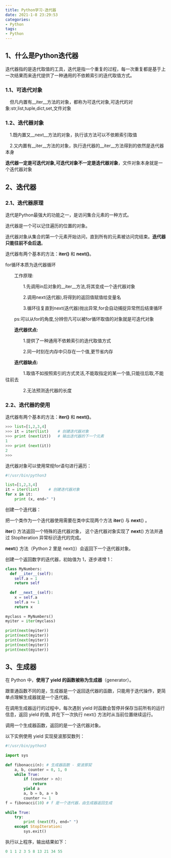 ```yaml
---
title: Python学习-迭代器
date: 2021-1-8 23:29:53
categories:
- Python
tags:
- Python
---
```


## 1、什么是Python迭代器

   迭代器指的是迭代取值的工具，迭代是指一个重复的过程，每一次重复都是基于上一次结果而来迭代提供了一种通用的不依赖索引的迭代取值方式。

### **1.1、可迭代对象**

　但凡内置有__iter__方法的对象，都称为可迭代对象,可迭代的对象:str,list,tuple,dict,set,文件对象

### **1.2、迭代器对象**

　1.既内置又__next__方法的对象，执行该方法可以不依赖索引取值

　2.又内置有__iter__方法的对象，执行迭代器的__iter__方法得到的依然是迭代器本身

**迭代器一定是可迭代对象,可迭代对象不一定是迭代器对象**，文件对象本身就是一个迭代器对象

## 2、迭代器

### 2.1、迭代器原理

迭代是Python最强大的功能之一，是访问集合元素的一种方式。

迭代器是一个可以记住遍历的位置的对象。

迭代器对象从集合的第一个元素开始访问，直到所有的元素被访问完结束。**迭代器只能往前不会后退**。

迭代器有两个基本的方法：**iter()** 和 **next()**。

for循环本质为迭代器循环

　　工作原理:

　　　　1.先调用in后对象的__iter__方法,将其变成一个迭代器对象

　　　　2.调用next(迭代器),将得到的返回值赋值给变量名

　　　　3.循环往复直到next(迭代器)抛出异常,for会自动捕捉异常然后结束循环

　　ps:可以从for的角度,分辨但凡可以被for循环取值的对象就是可迭代对象

　　**迭代器优点:**

　　　　1.提供了一种通用不依赖索引的迭代取值方式

　　　　2.同一时刻在内存中只存在一个值,更节省内存

　　**迭代器缺点:**

　　　　1.取值不如按照索引的方式灵活,不能取指定的某一个值,只能往后取,不能往前去

　　　　2.无法预测迭代器的长度

### 2.2、迭代器的使用

 迭代器有两个基本的方法：**iter()** 和 **next()**。 

```python
>>> list=[1,2,3,4]
>>> it = iter(list)    # 创建迭代器对象
>>> print (next(it))   # 输出迭代器的下一个元素
1
>>> print (next(it))
2
>>>
```

 迭代器对象可以使用常规for语句进行遍历： 

```python
#!/usr/bin/python3
 
list=[1,2,3,4]
it = iter(list)    # 创建迭代器对象
for x in it:
    print (x, end=" ")
```

创建一个迭代器：

 把一个类作为一个迭代器使用需要在类中实现两个方法 __iter__() 与 __next__() 。 

__iter__() 方法返回一个特殊的迭代器对象， 这个迭代器对象实现了 __next__() 方法并通过 StopIteration 异常标识迭代的完成。

__next__() 方法（Python 2 里是 next()）会返回下一个迭代器对象。

创建一个返回数字的迭代器，初始值为 1，逐步递增 1：

```python
class MyNumbers:
  def __iter__(self):
    self.a = 1
    return self
 
  def __next__(self):
    x = self.a
    self.a += 1
    return x
 
myclass = MyNumbers()
myiter = iter(myclass)
 
print(next(myiter))
print(next(myiter))
print(next(myiter))
print(next(myiter))
print(next(myiter))
```

## 3、生成器

在 Python 中，**使用了 yield 的函数被称为生成器**（generator）。

跟普通函数不同的是，生成器是一个返回迭代器的函数，只能用于迭代操作，更简单点理解生成器就是一个迭代器。

在调用生成器运行的过程中，每次遇到 yield 时函数会暂停并保存当前所有的运行信息，返回 yield 的值, 并在下一次执行 next() 方法时从当前位置继续运行。

调用一个生成器函数，返回的是一个迭代器对象。

以下实例使用 yield 实现斐波那契数列：

```python
#!/usr/bin/python3
 
import sys
 
def fibonacci(n): # 生成器函数 - 斐波那契
    a, b, counter = 0, 1, 0
    while True:
        if (counter > n): 
            return
        yield a
        a, b = b, a + b
        counter += 1
f = fibonacci(10) # f 是一个迭代器，由生成器返回生成
 
while True:
    try:
        print (next(f), end=" ")
    except StopIteration:
        sys.exit()
```

 执行以上程序，输出结果如下： 

```python
0 1 1 2 3 5 8 13 21 34 55
```
